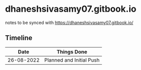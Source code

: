 # dhaneshsivasamy07.gitbook.io
notes to be synced with https://dhaneshsivasamy07.gitbook.io/

## Timeline
| Date | Things Done |
| -----|------------ |
| 26-08-2022 | Planned and Initial Push |
